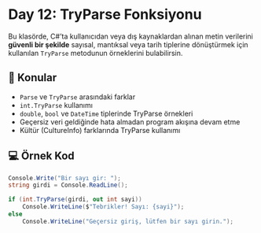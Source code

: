 # Day 12: TryParse Fonksiyonu

Bu klasörde, C#’ta kullanıcıdan veya dış kaynaklardan alınan metin verilerini **güvenli bir şekilde** sayısal, mantıksal veya tarih tiplerine dönüştürmek için kullanılan `TryParse` metodunun örneklerini bulabilirsin.

## 📌 Konular
- `Parse` ve `TryParse` arasındaki farklar
- `int.TryParse` kullanımı
- `double`, `bool` ve `DateTime` tiplerinde TryParse örnekleri
- Geçersiz veri geldiğinde hata almadan program akışına devam etme
- Kültür (CultureInfo) farklarında TryParse kullanımı

## 💻 Örnek Kod
```csharp
Console.Write("Bir sayı gir: ");
string girdi = Console.ReadLine();

if (int.TryParse(girdi, out int sayi))
    Console.WriteLine($"Tebrikler! Sayı: {sayi}");
else
    Console.WriteLine("Geçersiz giriş, lütfen bir sayı girin.");
